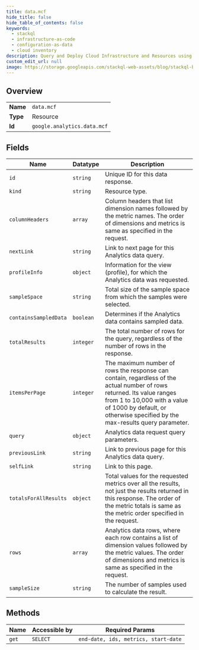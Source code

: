 ```yaml
---
title: data.mcf
hide_title: false
hide_table_of_contents: false
keywords:
  - stackql
  - infrastructure-as-code
  - configuration-as-data
  - cloud inventory
description: Query and Deploy Cloud Infrastructure and Resources using SQL
custom_edit_url: null
image: https://storage.googleapis.com/stackql-web-assets/blog/stackql-blog-post-featured-image.png
---
```

  
    

## Overview
<table><tbody>
<tr><td><b>Name</b></td><td><code>data.mcf</code></td></tr>
<tr><td><b>Type</b></td><td>Resource</td></tr>
<tr><td><b>Id</b></td><td><code>google.analytics.data.mcf</code></td></tr>
</tbody></table>

## Fields
| Name | Datatype | Description |
| ---- | -------- | ----------- |
| `id` | `string` | Unique ID for this data response. |
| `kind` | `string` | Resource type. |
| `columnHeaders` | `array` | Column headers that list dimension names followed by the metric names. The order of dimensions and metrics is same as specified in the request. |
| `nextLink` | `string` | Link to next page for this Analytics data query. |
| `profileInfo` | `object` | Information for the view (profile), for which the Analytics data was requested. |
| `sampleSpace` | `string` | Total size of the sample space from which the samples were selected. |
| `containsSampledData` | `boolean` | Determines if the Analytics data contains sampled data. |
| `totalResults` | `integer` | The total number of rows for the query, regardless of the number of rows in the response. |
| `itemsPerPage` | `integer` | The maximum number of rows the response can contain, regardless of the actual number of rows returned. Its value ranges from 1 to 10,000 with a value of 1000 by default, or otherwise specified by the max-results query parameter. |
| `query` | `object` | Analytics data request query parameters. |
| `previousLink` | `string` | Link to previous page for this Analytics data query. |
| `selfLink` | `string` | Link to this page. |
| `totalsForAllResults` | `object` | Total values for the requested metrics over all the results, not just the results returned in this response. The order of the metric totals is same as the metric order specified in the request. |
| `rows` | `array` | Analytics data rows, where each row contains a list of dimension values followed by the metric values. The order of dimensions and metrics is same as specified in the request. |
| `sampleSize` | `string` | The number of samples used to calculate the result. |
## Methods
| Name | Accessible by | Required Params |
| ---- | ------------- | --------------- |
| `get` | `SELECT` | `end-date, ids, metrics, start-date` |
